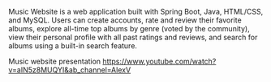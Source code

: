 Music Website is a web application built with Spring Boot, Java, HTML/CSS, and MySQL. Users can create accounts, rate and review their favorite albums, explore all-time top albums by genre (voted by the community), view their personal profile with all past ratings and reviews, and search for albums using a built-in search feature.

Music website presentation
https://www.youtube.com/watch?v=aIN5z8MUQYI&ab_channel=AlexV
